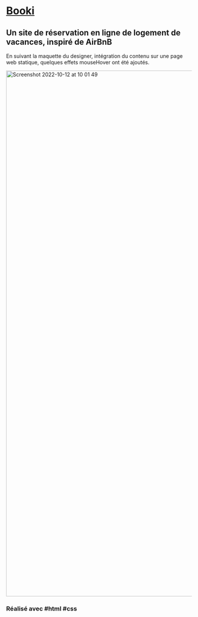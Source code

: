 # <a href="https://yanncls.github.io/Booki/">Booki</a>

## Un site de réservation en ligne de logement de vacances, inspiré de AirBnB

En suivant la maquette du designer, intégration du contenu sur une page web statique, quelques effets mouseHover ont été ajoutés.

<img width="1425" alt="Screenshot 2022-10-12 at 10 01 49" src="https://user-images.githubusercontent.com/91957898/195287341-13c2af3c-1664-4201-aada-b26c24314eff.png">

### Réalisé avec #html #css
